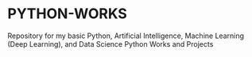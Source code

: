 # PYTHON-WORKS

Repository for my basic Python, Artificial Intelligence, Machine Learning (Deep Learning), and Data Science Python Works and Projects

